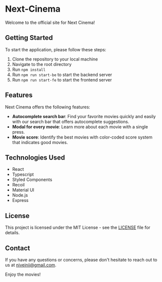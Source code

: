 # Next-Cinema

Welcome to the official site for Next Cinema!

## Getting Started

To start the application, please follow these steps:

1. Clone the repository to your local machine
2. Navigate to the root directory
3. Run `npm install`
4. Run `npm run start-be` to start the backend server
5. Run `npm run start-fe` to start the frontend server

## Features

Next Cinema offers the following features:

- **Autocomplete search bar**: Find your favorite movies quickly and easily with our search bar that offers autocomplete suggestions.
- **Modal for every movie**: Learn more about each movie with a single press.
- **Movie score**: Identify the best movies with color-coded score system that indicates good movies.

## Technologies Used

- React
- Typescript
- Styled Components
- Recoil
- Material UI
- Node.js
- Express

## License

This project is licensed under the MIT License - see the [LICENSE](LICENSE) file for details.

## Contact

If you have any questions or concerns, please don't hesitate to reach out to us at niveinii@gmail.com.

Enjoy the movies!
